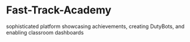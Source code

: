 # Fast-Track-Academy
 sophisticated platform showcasing achievements, creating DutyBots, and enabling classroom dashboards
